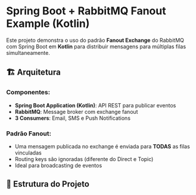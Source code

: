 # Spring Boot + RabbitMQ Fanout Example (Kotlin)

Este projeto demonstra o uso do padrão **Fanout Exchange** do RabbitMQ com Spring Boot em **Kotlin** para distribuir mensagens para múltiplas filas simultaneamente.

## 🏗️ Arquitetura

### Componentes:
- **Spring Boot Application (Kotlin)**: API REST para publicar eventos
- **RabbitMQ**: Message broker com exchange fanout
- **3 Consumers**: Email, SMS e Push Notifications

### Padrão Fanout:
- Uma mensagem publicada no exchange é enviada para **TODAS** as filas vinculadas
- Routing keys são ignoradas (diferente do Direct e Topic)
- Ideal para broadcasting de eventos

## 📁 Estrutura do Projeto